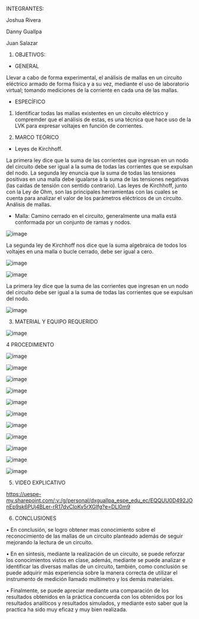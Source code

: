 INTEGRANTES:

Joshua Rivera

Danny Guallpa

Juan Salazar

  1. OBJETIVOS:
  
  * GENERAL
  
  Llevar a cabo de forma experimental, el análisis de mallas en un circuito eléctrico armado de forma física y a su vez, mediante el uso de laboratorio virtual; tomando mediciones de la corriente en cada una de las mallas.
  
  * ESPECÍFICO

  1. Identificar todas las mallas existentes en un circuito eléctrico y compremder que el análisis de estas, es una técnica que hace uso de la LVK para expresar voltajes en función de corrientes.

  2. MARCO TEÓRICO

  * Leyes de Kirchhoff.

La primera ley dice que la suma de las corrientes que ingresan en un nodo del circuito debe ser igual a la suma de todas las corrientes que se expulsan del nodo.
La segunda ley enuncia que la suma de todas las tensiones positivas en una malla debe igualarse a la suma de las tensiones negativas (las caídas de tensión con sentido contrario). 
Las leyes de Kirchhoff, junto con la Ley de Ohm, son las principales herramientas con las cuales se cuenta para analizar el valor de los parámetros eléctricos de un circuito.
Análisis de mallas.

  * Malla: Camino cerrado en el circuito, generalmente una malla está conformada por un conjunto de ramas y nodos.

  ![image](https://user-images.githubusercontent.com/116693260/202731008-b740c063-ac0d-4715-ae46-023c0fbb7481.png)
  
  La segunda ley de Kirchhoff nos dice que la suma algebraica de todos los voltajes en una malla o bucle cerrado, debe ser igual a cero.
  
  ![image](https://user-images.githubusercontent.com/116693260/202731078-12125c6a-dc8f-4714-ab3f-225eb21497e9.png)

  ![image](https://user-images.githubusercontent.com/116693260/202731270-5cea1e99-90ae-43be-a11e-a39b9ec18650.png)

  La primera ley dice que la suma de las corrientes que ingresan en un nodo del circuito debe ser igual a la suma de todas las corrientes que se expulsan del nodo.

  ![image](https://user-images.githubusercontent.com/116693260/202731404-cbefe619-4000-4d03-846a-70c95ab1c4f9.png)

  3. MATERIAL Y EQUIPO REQUERIDO

  ![image](https://user-images.githubusercontent.com/116693260/202744138-869c75b8-a7c5-4ff5-96f9-738223c4bc39.png)

  4 PROCEDIMIENTO

  ![image](https://user-images.githubusercontent.com/116693260/202743843-5e106108-61ad-4f48-939c-064f5e341bc7.png)
   
  ![image](https://user-images.githubusercontent.com/116693260/202746980-cab0fe80-26e0-4c82-86b8-8ae0e4752c5e.png)

  ![image](https://user-images.githubusercontent.com/116693260/203068809-f54c2fac-eabb-4b2f-b681-1d0bd230ec41.png)

  ![image](https://user-images.githubusercontent.com/116693260/203073939-4642a04b-defe-4f5f-9828-aec66f8b5ff8.png)

  ![image](https://user-images.githubusercontent.com/116693260/203332646-7c0f9011-0a68-426a-ad9e-467293d0d5aa.png)

  ![image](https://user-images.githubusercontent.com/116693260/203333938-6f4e244c-9b1e-4906-b2a2-9d025573bc2d.png)

  ![image](https://user-images.githubusercontent.com/116693260/203335157-c06f9e00-9b56-4814-86b6-599076d5c6f3.png)

  ![image](https://user-images.githubusercontent.com/116693260/203333653-3abe4f9d-13fa-4fb2-8725-d93b6fce622f.png)

  ![image](https://user-images.githubusercontent.com/116693260/203333678-bb692a24-8308-4b6e-800b-50e7f1d89d04.png)

  ![image](https://user-images.githubusercontent.com/116693260/203333697-dcd95829-b4e8-479c-a482-18dcf456e833.png)

  ![image](https://user-images.githubusercontent.com/116693260/203333724-ec6ee325-00df-4c61-aaa0-4ce608afed3f.png)

  5. VIDEO EXPLICATIVO

  https://uespe-my.sharepoint.com/:v:/g/personal/dxguallpa_espe_edu_ec/EQQUU0D492JOnEp9sk6PUj4BLer-rR17dvCIoKv5rXGIfg?e=DLl0m9

  6. CONCLUSIONES

  •	En conclusión, se logro obtener mas conocimiento sobre el reconocimiento de las mallas de un circuito planteado además de seguir mejorando la lectura de un circuito.
  
  •	En en síntesis, mediante la realización de un circuito, se puede reforzar los conocimientos vistos en clase, además, mediante se puede analizar e identificar las diversas mallas de un circuito, también, como conclusión se puede adquirir más experiencia sobre la manera correcta de utilizar el instrumento de medición llamado multímetro y los demás materiales.
  
  •	Finalmente, se puede apreciar mediante una comparación de los resultados obtenidos en la práctica concuerda con los obtenidos por los resultados analíticos y resultados simulados, y mediante esto saber que la practica ha sido muy eficaz y muy bien realizada.

